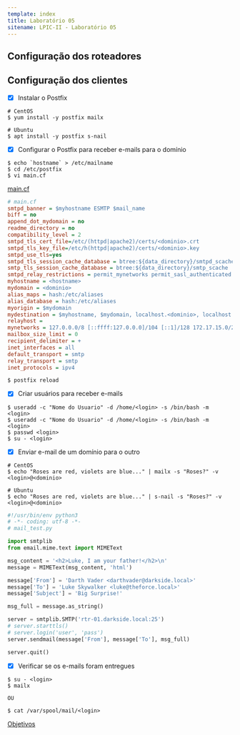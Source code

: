 ```yaml
---
template: index
title: Laboratório 05
sitename: LPIC-II - Laboratório 05
---
```


## Configuração dos roteadores


## Configuração dos clientes

* [X] Instalar o Postfix

```shell
# CentOS
$ yum install -y postfix mailx

# Ubuntu
$ apt install -y postfix s-nail
```

* [X] Configurar o Postfix para receber e-mails para o domínio

```shell
$ echo `hostname` > /etc/mailname
$ cd /etc/postfix
$ vi main.cf
```

[main.cf](confs/main.cf)

```ini
# main.cf
smtpd_banner = $myhostname ESMTP $mail_name
biff = no
append_dot_mydomain = no
readme_directory = no
compatibility_level = 2
smtpd_tls_cert_file=/etc/(httpd|apache2)/certs/<dominio>.crt
smtpd_tls_key_file=/etc/h(httpd|apache2)/certs/<dominio>.key
smtpd_use_tls=yes
smtpd_tls_session_cache_database = btree:${data_directory}/smtpd_scache
smtp_tls_session_cache_database = btree:${data_directory}/smtp_scache
smtpd_relay_restrictions = permit_mynetworks permit_sasl_authenticated defer_unauth_destination
myhostname = <hostname>
mydomain = <dominio>
alias_maps = hash:/etc/aliases
alias_database = hash:/etc/aliases
myorigin = $mydomain
mydestination = $myhostname, $mydomain, localhost.<dominio>, localhost
relayhost = 
mynetworks = 127.0.0.0/8 [::ffff:127.0.0.0]/104 [::1]/128 172.17.15.0/24 172.18.2.0/24 10.9.8.0/30
mailbox_size_limit = 0
recipient_delimiter = +
inet_interfaces = all
default_transport = smtp
relay_transport = smtp
inet_protocols = ipv4
```

```shell
$ postfix reload
```

* [X] Criar usuários para receber e-mails

```shell
$ useradd -c "Nome do Usuario" -d /home/<login> -s /bin/bash -m <login>
$ useradd -c "Nome do Usuario" -d /home/<login> -s /bin/bash -m <login>
$ passwd <login>
$ su - <login>
```

* [X] Enviar e-mail de um domínio para o outro

```shell
# CentOS
$ echo "Roses are red, violets are blue..." | mailx -s "Roses?" -v <login>@<dominio>

# Ubuntu
$ echo "Roses are red, violets are blue..." | s-nail -s "Roses?" -v <login>@<dominio>
```

```python
#!/usr/bin/env python3
# -*- coding: utf-8 -*-
# mail_test.py

import smtplib
from email.mime.text import MIMEText

msg_content = '<h2>Luke, I am your father!</h2>\n'
message = MIMEText(msg_content, 'html')

message['From'] = 'Darth Vader <darthvader@darkside.local>'
message['To'] = 'Luke Skywalker <luke@theforce.local>'
message['Subject'] = 'Big Surprise!'

msg_full = message.as_string()

server = smtplib.SMTP('rtr-01.darkside.local:25')
# server.starttls()
# server.login('user', 'pass')
server.sendmail(message['From'], message['To'], msg_full)

server.quit()
```

* [X] Verificar se os e-mails foram entregues

```shell
$ su - <login>
$ mailx

OU

$ cat /var/spool/mail/<login>
```

[Objetivos](objetivos01.md)
